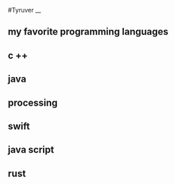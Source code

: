 #Tyruver
__

## my favorite programming languages
## c ++

## java

## processing

## swift

## java script

## rust
